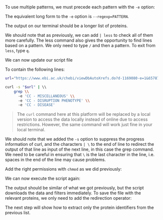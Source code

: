 <script>
import Execute from "$components/Execute.svelte";
</script>

To use multiple patterns, we must precede each pattern with the `-e` option:

<Execute command="grep -e 'CC - MISCELLANEOUS' -e 'CC - DISRUPTION PHENOTYPE' -e 'CC - DISEASE' chebi_27732_xrefs_UniProt.csv " />

The equivalent long form to the `-e` option is `--regexp=PATTERN`.

The output on our terminal should be a longer list of proteins.

We should note that as previously, we can add `| less` to check all of
them more carefully. The less command also gives the opportunity to find
lines based on a pattern. We only need to type `/` and then a pattern. To exit from `less`, type `q`.

<Execute command="grep -e 'CC - MISCELLANEOUS' -e 'CC - DISRUPTION PHENOTYPE' -e 'CC - DISEASE' chebi_27732_xrefs_UniProt.csv | less" />

We can now update our script file

<Execute command="nano getproteins.sh" />

To contain the following lines:

```bash
url="https://www.ebi.ac.uk/chebi/viewDbAutoXrefs.do?d-1169080-e=1&6578706f7274=1&chebiId=$1&dbName=UniProt"

curl -s "$url" | \\
    grep \\
      -e 'CC - MISCELLANEOUS' \\
      -e 'CC - DISRUPTION PHENOTYPE' \\
      -e 'CC - DISEASE'
```

> The `curl` command here at this platform will be replaced by a local version to access the data locally instead of online due to access restrictions. However, the same command will work just fine in your local terminal.

We should note that we added the `-s` option to suppress the progress information of curl, and the characters `| \` to the end of line to redirect the
output of that line as input of the next line, in this case the grep command.
We need to be careful in ensuring that `\` is the last character in the line, i.e.
spaces in the end of the line may cause problems.

Add the right permissions with `chmod` as we did previously:

<Execute command="chmod u+x getproteins.sh" />

We can now execute the script again:

<Execute command="./getproteins.sh 27732" />

The output should be similar of what we got previously, but the script downloads the data and filters immediately. To save the file with the relevant proteins, we only need to add the redirection operator:

<Execute command="./getproteins.sh 27732 > chebi_27732_xrefs_UniProt_relevant.csv" />

The next step will show how to extract only the protein identifiers from the previous list.
